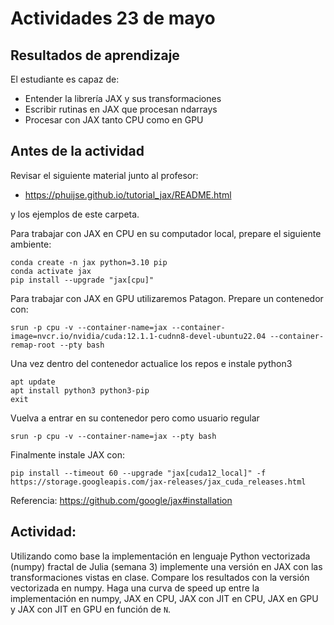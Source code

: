 # Actividades 23 de mayo

## Resultados de aprendizaje

El estudiante es capaz de:

- Entender la librería JAX y sus transformaciones 
- Escribir rutinas en JAX que procesan ndarrays
- Procesar con JAX tanto CPU como en GPU

## Antes de la actividad

Revisar el siguiente material junto al profesor:

- https://phuijse.github.io/tutorial_jax/README.html

y los ejemplos de este carpeta.

Para trabajar con JAX en CPU en su computador local, prepare el siguiente ambiente:

    conda create -n jax python=3.10 pip
    conda activate jax
    pip install --upgrade "jax[cpu]"

Para trabajar con JAX en GPU utilizaremos Patagon. Prepare un contenedor con:

    srun -p cpu -v --container-name=jax --container-image=nvcr.io/nvidia/cuda:12.1.1-cudnn8-devel-ubuntu22.04 --container-remap-root --pty bash

Una vez dentro del  contenedor actualice los repos e instale python3

    apt update
    apt install python3 python3-pip
    exit

Vuelva a entrar en su contenedor pero como usuario regular 

    srun -p cpu -v --container-name=jax --pty bash

Finalmente instale JAX con:

    pip install --timeout 60 --upgrade "jax[cuda12_local]" -f https://storage.googleapis.com/jax-releases/jax_cuda_releases.html

Referencia: https://github.com/google/jax#installation

## Actividad:

Utilizando como base la implementación en lenguaje Python vectorizada (numpy) fractal de Julia (semana 3) implemente una versión en JAX con las transformaciones vistas en clase. Compare los resultados con la versión vectorizada en numpy. Haga una curva de speed up entre la implementación en numpy, JAX en CPU, JAX con JIT en CPU, JAX en GPU y JAX con JIT en GPU en función de `N`. 
